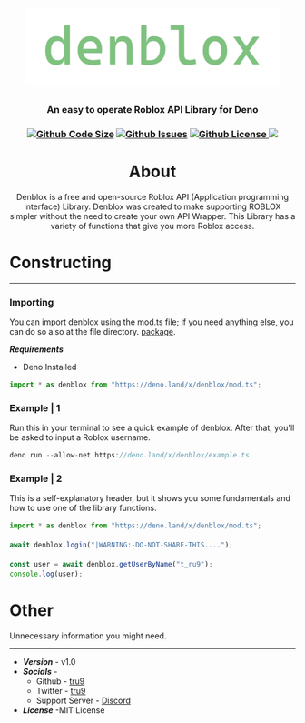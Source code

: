 <h1 align="center">
    <img src="./denblox.png" alt="denblox" width="450"/>
    <br>
</h1>

<h3 align="center">An easy to operate Roblox API Library for Deno<h3 align="center">
<p align="center">
    <a href='https://github.com/tru9/denblox'><img src="https://img.shields.io/github/languages/code-size/tru9/denblox?color=7EC27E&style=for-the-badge" alt="Github Code Size"/></a>
    <a href="https://github.com/tru9/denblox/issues"><img src="https://img.shields.io/github/issues/tru9/denblox?color=7EC27E&style=for-the-badge" alt="Github Issues"/></a>
    <a href="https://github.com/tru9/denblox/blob/master/LICENSE"><img src="https://img.shields.io/github/license/tru9/denblox?color=7EC27E&style=for-the-badge" alt="Github License"/>
        <a href="https://deno.land/x/denblox"><img src="https://img.shields.io/badge/package-denblox-7EC27E?style=for-the-badge"/></a>
</p>

<h1 align="center">
About
<br>
</h1>

<p align="center">
Denblox is a free and open-source Roblox API (Application programming interface) Library. Denblox was created to make supporting ROBLOX simpler without the need to create your own API Wrapper. This Library has a variety of functions that give you more Roblox access.
</p>

# Constructing

---


### Importing

You can import denblox using the mod.ts file; if you need anything else, you can do so also at the file directory.
[package](https://deno.land/x/denblox/mod.ts).

**_Requirements_**

- Deno Installed

```js
import * as denblox from "https://deno.land/x/denblox/mod.ts";
```

### Example | 1

Run this in your terminal to see a quick example of denblox. After that,
you'll be asked to input a Roblox username.

```js
deno run --allow-net https://deno.land/x/denblox/example.ts
```


### Example | 2

This is a self-explanatory header, but it shows you some fundamentals and how to use one of the library functions.

```js
import * as denblox from "https://deno.land/x/denblox/mod.ts";

await denblox.login("|WARNING:-DO-NOT-SHARE-THIS....");

const user = await denblox.getUserByName("t_ru9");
console.log(user);
```

# Other

Unnecessary information you might need.

---

- **_Version_** - v1.0
- **_Socials_** - 
  - Github - [tru9](https://github.com/tru9/)  
  - Twitter - [tru9](https://twitter.com/tru9_) 
  - Support Server - [Discord](https://discord.gg/F5xuN4aV6r)
- **_License_** -MIT License
